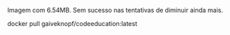 Imagem com 6.54MB.
Sem sucesso nas tentativas de diminuir ainda mais.

docker pull gaiveknopf/codeeducation:latest